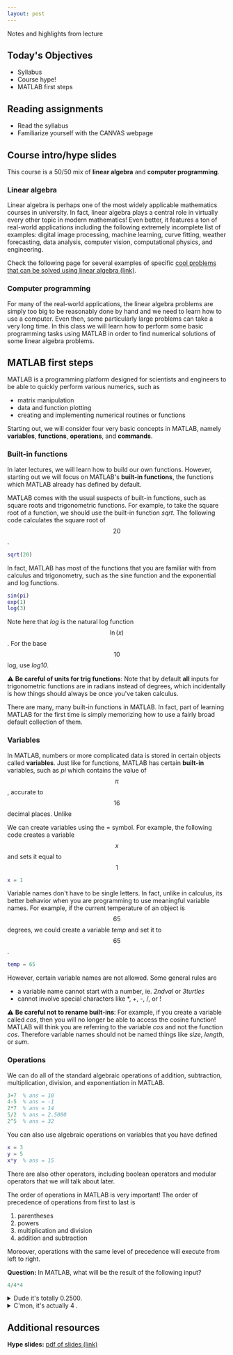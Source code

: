 ```yaml
---
layout: post
---
```


Notes and highlights from lecture

## Today's Objectives

* Syllabus
* Course hype!
* MATLAB first steps

## Reading assignments

* Read the syllabus
* Familiarize yourself with the CANVAS webpage

## Course intro/hype slides
This course is a 50/50 mix of **linear algebra** and **computer programming**.

### Linear algebra
Linear algebra is perhaps one of the most widely applicable mathematics courses in university.  In fact, linear algebra plays a central role in virtually every other topic in modern mathematics!  Even better, it features a ton of real-world applications including the following extremely incomplete list of examples: digital image processing, machine learning, curve fitting, weather forecasting, data analysis, computer vision, computational physics, and engineering.

Check the following page for several examples of specific <a target="_parent" href="https://wcasper.github.io/math107spring2023/extras/example-problems">cool problems that can be solved using linear algebra (link)</a>.

### Computer programming
For many of the real-world applications, the linear algebra problems are simply too big to be reasonably done by hand and we need to learn how to use a computer.  Even then, some particularly large problems can take a very long time.  In this class we will learn how to perform some basic programming tasks using MATLAB in order to find numerical solutions of some linear algebra problems.

## MATLAB first steps

MATLAB is a programming platform designed for scientists and engineers to be able to quickly perform various numerics, such as
* matrix manipulation
* data and function plotting
* creating and implementing numerical routines or functions

Starting out, we will consider four very basic concepts in MATLAB, namely **variables**,  **functions**, **operations**, and **commands**.

### Built-in functions
In later lectures, we will learn how to build our own functions.
However, starting out we will focus on MATLAB's **built-in functions**, the functions which MATLAB already has defined by default.

MATLAB comes with the usual suspects of built-in functions, such as square roots and trigonometric functions.
For example, to take the square root of a function, we should use the built-in function *sqrt*.
The following code calculates the square root of $$20$$.

```MATLAB
sqrt(20)
```

In fact, MATLAB has most of the functions that you are familiar with from calculus and trigonometry, such as the sine function and the exponential and log functions.

```MATLAB
sin(pi)
exp(1)
log(3)
```

Note here that *log* is the natural log function $$\ln(x)$$.  For the base $$10$$ log, use *log10*.

:warning: **Be careful of units for trig functions**: Note that by default **all** inputs for trigonometric functions are in radians instead of degrees, which incidentally is how things should always be once you've taken calculus.

There are many, many built-in functions in MATLAB.  In fact, part of learning MATLAB for the first time is simply memorizing how to use a fairly broad default collection of them.

### Variables
In MATLAB, numbers or more complicated data is stored in certain objects called **variables**.
Just like for functions, MATLAB has certain **built-in** variables, such as *pi* which contains the value of $$\pi$$, accurate to $$16$$ decimal places.
Unlike 

We can create variables using the = symbol.
For example, the following code creates a variable $$x$$ and sets it equal to $$1$$

```MATLAB
x = 1
```

Variable names don't have to be single letters.  In fact, unlike in calculus, its better behavior when you are programming to use meaningful variable names.  For example, if the current temperature of an object is $$65$$ degrees, we could create a variable *temp* and set it to $$65$$.

```MATLAB
temp = 65
```

However, certain variable names are not allowed.  Some general rules are
* a variable name cannot start with a number, ie. *2ndval* or *3turtles*
* cannot involve special characters like \*, \+, \-, /, or !

:warning: **Be careful not to rename built-ins**: For example, if you create a variable called *cos*, then you will no longer be able to access the cosine function!  MATLAB will think you are referring to the variable *cos* and not the function *cos*.  Therefore variable names should not be named things like *size*, *length*, or *sum*.


### Operations

We can do all of the standard algebraic operations of addition, subtraction, multiplication, division, and exponentiation in MATLAB.

```MATLAB
3+7  % ans = 10
4-5  % ans = -1
2*7  % ans = 14
5/2  % ans = 2.5000
2^5  % ans = 32
```

You can also use algebraic operations on variables that you have defined

```MATLAB
x = 3
y = 5
x*y  % ans = 15
```

There are also other operators, including boolean operators and modular operators that we will talk about later.

The order of operations in MATLAB is very important!  The order of precedence of operations from first to last is
1. parentheses
2. powers
3. multiplication and division
4. addition and subtraction

Moreover, operations with the same level of precedence will execute from left to right.

**Question:** In MATLAB, what will be the result of the following input?

```MATLAB
4/4*4
```

<details>
  <summary>Dude it's totally 0.2500.</summary>
  Careful!  The left-most division happens first!
</details>
<details>
  <summary>C'mon, it's actually 4 .</summary>
  This is right!  The first division happens first, giving us 1.  We then multiply this by 4.
</details>


## Additional resources
**Hype slides:** <a target="_parent" href="https://wcasper.github.io/math107spring2023/extras/presentations/hype/slides.pdf">pdf of slides (link)</a>



